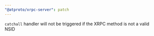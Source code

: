 ```yaml
---
"@atproto/xrpc-server": patch
---
```


`catchall` handler will not be triggered if the XRPC method is not a valid NSID
